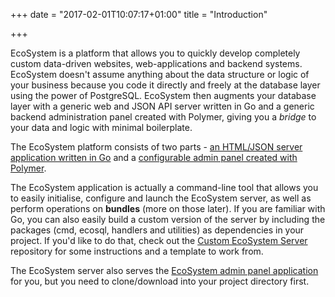 +++
date = "2017-02-01T10:07:17+01:00"
title = "Introduction"

+++

EcoSystem is a platform that allows you to quickly develop completely custom data-driven websites, web-applications and backend systems.  EcoSystem doesn't assume anything about the data structure or logic of your business because you code it directly and freely at the database layer using the power of PostgreSQL.  EcoSystem then augments your database layer with a generic web and JSON API server written in Go and a generic backend administration panel created with Polymer, giving you a *bridge* to your data and logic with minimal boilerplate.


The EcoSystem platform consists of two parts - [an HTML/JSON server application written in Go](https://github.com/ecosystemsoftware/ecosystem) and a [configurable admin panel created with Polymer](https://github.com/ecosystemsoftware/ecosystem-admin).

The EcoSystem application is actually a command-line tool that allows you to easily initialise, configure and launch the EcoSystem server, as well as perform operations on **bundles** (more on those later).  If you are familiar with Go, you can also easily build a custom version of the server by including the packages (cmd, ecosql, handlers and utilities) as dependencies in your project. If you'd like to do that, check out the [Custom EcoSystem Server](https://github.com/ecosystemsoftware/ecosystem-server-custom) repository for some instructions and a template to work from.

 The EcoSystem server also serves the [EcoSystem admin panel application](https://github.com/ecosystemsoftware/ecosystem-admin) for you, but you need to clone/download into your project directory first.
